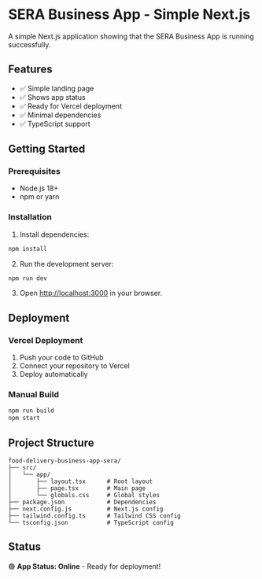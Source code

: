 # SERA Business App - Simple Next.js

A simple Next.js application showing that the SERA Business App is running successfully.

## Features

- ✅ Simple landing page
- ✅ Shows app status
- ✅ Ready for Vercel deployment
- ✅ Minimal dependencies
- ✅ TypeScript support

## Getting Started

### Prerequisites

- Node.js 18+ 
- npm or yarn

### Installation

1. Install dependencies:
```bash
npm install
```

2. Run the development server:
```bash
npm run dev
```

3. Open [http://localhost:3000](http://localhost:3000) in your browser.

## Deployment

### Vercel Deployment

1. Push your code to GitHub
2. Connect your repository to Vercel
3. Deploy automatically

### Manual Build

```bash
npm run build
npm start
```

## Project Structure

```
food-delivery-business-app-sera/
├── src/
│   └── app/
│       ├── layout.tsx      # Root layout
│       ├── page.tsx        # Main page
│       └── globals.css     # Global styles
├── package.json            # Dependencies
├── next.config.js          # Next.js config
├── tailwind.config.ts      # Tailwind CSS config
└── tsconfig.json           # TypeScript config
```

## Status

🟢 **App Status: Online** - Ready for deployment!
